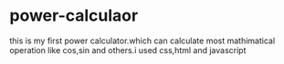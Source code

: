 # power-calculaor
this is my first power calculator.which can calculate most mathimatical operation like cos,sin and others.i used css,html and javascript
